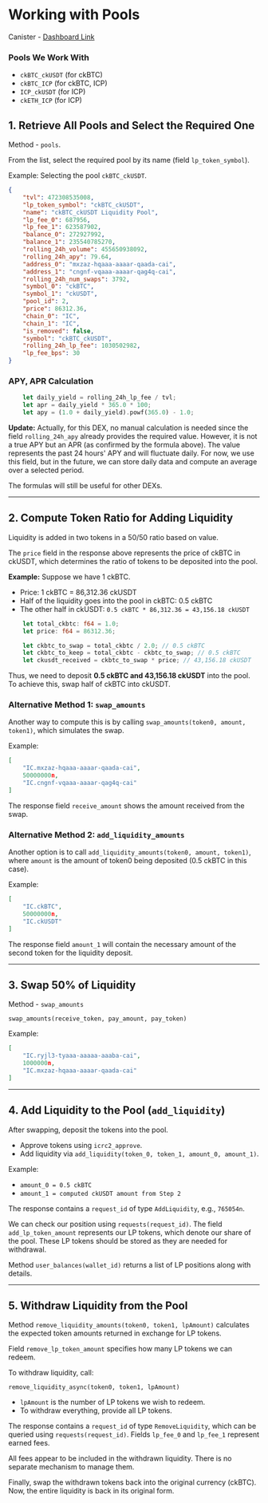 # Working with Pools

Canister - [Dashboard Link](https://dashboard.internetcomputer.org/canister/2ipq2-uqaaa-aaaar-qailq-cai)

### Pools We Work With

- `ckBTC_ckUSDT` (for ckBTC)
- `ckBTC_ICP` (for ckBTC, ICP)
- `ICP_ckUSDT` (for ICP)
- `ckETH_ICP` (for ICP)

## 1. Retrieve All Pools and Select the Required One

Method - `pools`.

From the list, select the required pool by its name (field `lp_token_symbol`).

Example: Selecting the pool `ckBTC_ckUSDT`.

```json
{
    "tvl": 472308535008,
    "lp_token_symbol": "ckBTC_ckUSDT",
    "name": "ckBTC_ckUSDT Liquidity Pool",
    "lp_fee_0": 687956,
    "lp_fee_1": 623587902,
    "balance_0": 272927992,
    "balance_1": 235540785270,
    "rolling_24h_volume": 455650938092,
    "rolling_24h_apy": 79.64,
    "address_0": "mxzaz-hqaaa-aaaar-qaada-cai",
    "address_1": "cngnf-vqaaa-aaaar-qag4q-cai",
    "rolling_24h_num_swaps": 3792,
    "symbol_0": "ckBTC",
    "symbol_1": "ckUSDT",
    "pool_id": 2,
    "price": 86312.36,
    "chain_0": "IC",
    "chain_1": "IC",
    "is_removed": false,
    "symbol": "ckBTC_ckUSDT",
    "rolling_24h_lp_fee": 1030502982,
    "lp_fee_bps": 30
}
```

### APY, APR Calculation

```rust
    let daily_yield = rolling_24h_lp_fee / tvl;
    let apr = daily_yield * 365.0 * 100;
    let apy = (1.0 + daily_yield).powf(365.0) - 1.0;
```

**Update:** Actually, for this DEX, no manual calculation is needed since the field `rolling_24h_apy` already provides the required value. However, it is not a true APY but an APR (as confirmed by the formula above). The value represents the past 24 hours' APY and will fluctuate daily. For now, we use this field, but in the future, we can store daily data and compute an average over a selected period.

The formulas will still be useful for other DEXs.

---

## 2. Compute Token Ratio for Adding Liquidity

Liquidity is added in two tokens in a 50/50 ratio based on value.

The `price` field in the response above represents the price of ckBTC in ckUSDT, which determines the ratio of tokens to be deposited into the pool.

**Example:** Suppose we have 1 ckBTC.

- Price: 1 ckBTC = 86,312.36 ckUSDT
- Half of the liquidity goes into the pool in ckBTC: 0.5 ckBTC
- The other half in ckUSDT: `0.5 ckBTC * 86,312.36 = 43,156.18 ckUSDT`

```rust
    let total_ckbtc: f64 = 1.0;
    let price: f64 = 86312.36;

    let ckbtc_to_swap = total_ckbtc / 2.0; // 0.5 ckBTC
    let ckbtc_to_keep = total_ckbtc - ckbtc_to_swap; // 0.5 ckBTC
    let ckusdt_received = ckbtc_to_swap * price; // 43,156.18 ckUSDT
```

Thus, we need to deposit **0.5 ckBTC and 43,156.18 ckUSDT** into the pool. To achieve this, swap half of ckBTC into ckUSDT.

### Alternative Method 1: `swap_amounts`

Another way to compute this is by calling `swap_amounts(token0, amount, token1)`, which simulates the swap.

Example:

```json
[
    "IC.mxzaz-hqaaa-aaaar-qaada-cai",
    50000000n,
    "IC.cngnf-vqaaa-aaaar-qag4q-cai"
]
```

The response field `receive_amount` shows the amount received from the swap.

### Alternative Method 2: `add_liquidity_amounts`

Another option is to call `add_liquidity_amounts(token0, amount, token1)`, where `amount` is the amount of token0 being deposited (0.5 ckBTC in this case).

Example:

```json
[
    "IC.ckBTC",
    50000000n,
    "IC.ckUSDT"
]
```

The response field `amount_1` will contain the necessary amount of the second token for the liquidity deposit.

---

## 3. Swap 50% of Liquidity

Method - `swap_amounts`

```
swap_amounts(receive_token, pay_amount, pay_token)
```

Example:

```json
[
    "IC.ryjl3-tyaaa-aaaaa-aaaba-cai",
    1000000n,
    "IC.mxzaz-hqaaa-aaaar-qaada-cai"
]
```

---

## 4. Add Liquidity to the Pool (`add_liquidity`)

After swapping, deposit the tokens into the pool.

- Approve tokens using `icrc2_approve`.
- Add liquidity via `add_liquidity(token_0, token_1, amount_0, amount_1)`.

Example:

- `amount_0 = 0.5 ckBTC`
- `amount_1 = computed ckUSDT amount from Step 2`

The response contains a `request_id` of type `AddLiquidity`, e.g., `765054n`.

We can check our position using `requests(request_id)`. The field `add_lp_token_amount` represents our LP tokens, which denote our share of the pool. These LP tokens should be stored as they are needed for withdrawal.

Method `user_balances(wallet_id)` returns a list of LP positions along with details.

---

## 5. Withdraw Liquidity from the Pool

Method `remove_liquidity_amounts(token0, token1, lpAmount)` calculates the expected token amounts returned in exchange for LP tokens.

Field `remove_lp_token_amount` specifies how many LP tokens we can redeem.

To withdraw liquidity, call:

```
remove_liquidity_async(token0, token1, lpAmount)
```

- `lpAmount` is the number of LP tokens we wish to redeem.
- To withdraw everything, provide all LP tokens.

The response contains a `request_id` of type `RemoveLiquidity`, which can be queried using `requests(request_id)`. Fields `lp_fee_0` and `lp_fee_1` represent earned fees.

All fees appear to be included in the withdrawn liquidity. There is no separate mechanism to manage them.

Finally, swap the withdrawn tokens back into the original currency (ckBTC). Now, the entire liquidity is back in its original form.

